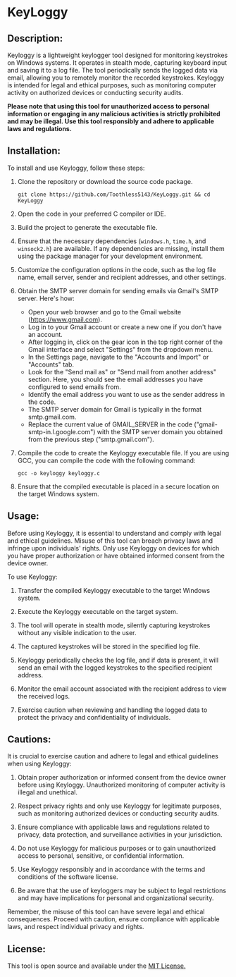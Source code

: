 # KeyLoggy

## Description:

Keyloggy is a lightweight keylogger tool designed for monitoring keystrokes on Windows systems. It operates in stealth mode, capturing keyboard input and saving it to a log file. The tool periodically sends the logged data via email, allowing you to remotely monitor the recorded keystrokes. Keyloggy is intended for legal and ethical purposes, such as monitoring computer activity on authorized devices or conducting security audits.

**Please note that using this tool for unauthorized access to personal information or engaging in any malicious activities is strictly prohibited and may be illegal. Use this tool responsibly and adhere to applicable laws and regulations.**

## Installation:

To install and use Keyloggy, follow these steps:

1. Clone the repository or download the source code package.

   ```shell
   git clone https://github.com/Toothless5143/KeyLoggy.git && cd KeyLoggy
   ```

2. Open the code in your preferred C compiler or IDE.

3. Build the project to generate the executable file.

4. Ensure that the necessary dependencies (`windows.h`, `time.h`, and `winsock2.h`) are available. If any dependencies are missing, install them using the package manager for your development environment.

5. Customize the configuration options in the code, such as the log file name, email server, sender and recipient addresses, and other settings.

6. Obtain the SMTP server domain for sending emails via Gmail's SMTP server. Here's how:

   - Open your web browser and go to the Gmail website (https://www.gmail.com).
   - Log in to your Gmail account or create a new one if you don't have an account.
   - After logging in, click on the gear icon in the top right corner of the Gmail interface and select "Settings" from the dropdown menu.
   - In the Settings page, navigate to the "Accounts and Import" or "Accounts" tab.
   - Look for the "Send mail as" or "Send mail from another address" section. Here, you should see the email addresses you have configured to send emails from.
   - Identify the email address you want to use as the sender address in the code.
   - The SMTP server domain for Gmail is typically in the format smtp.gmail.com.
   - Replace the current value of GMAIL_SERVER in the code ("gmail-smtp-in.l.google.com") with the SMTP server domain you obtained from the previous step ("smtp.gmail.com").

7. Compile the code to create the Keyloggy executable file. If you are using GCC, you can compile the code with the following command:

   ```shell
   gcc -o keyloggy keyloggy.c
   ```

8. Ensure that the compiled executable is placed in a secure location on the target Windows system.

## Usage:

Before using Keyloggy, it is essential to understand and comply with legal and ethical guidelines. Misuse of this tool can breach privacy laws and infringe upon individuals' rights. Only use Keyloggy on devices for which you have proper authorization or have obtained informed consent from the device owner.

To use Keyloggy:

1. Transfer the compiled Keyloggy executable to the target Windows system.

2. Execute the Keyloggy executable on the target system.

3. The tool will operate in stealth mode, silently capturing keystrokes without any visible indication to the user.

4. The captured keystrokes will be stored in the specified log file.

5. Keyloggy periodically checks the log file, and if data is present, it will send an email with the logged keystrokes to the specified recipient address.

6. Monitor the email account associated with the recipient address to view the received logs.

7. Exercise caution when reviewing and handling the logged data to protect the privacy and confidentiality of individuals.

## Cautions:

It is crucial to exercise caution and adhere to legal and ethical guidelines when using Keyloggy:

1. Obtain proper authorization or informed consent from the device owner before using Keyloggy. Unauthorized monitoring of computer activity is illegal and unethical.

2. Respect privacy rights and only use Keyloggy for legitimate purposes, such as monitoring authorized devices or conducting security audits.

3. Ensure compliance with applicable laws and regulations related to privacy, data protection, and surveillance activities in your jurisdiction.

4. Do not use Keyloggy for malicious purposes or to gain unauthorized access to personal, sensitive, or confidential information.

5. Use Keyloggy responsibly and in accordance with the terms and conditions of the software license.

6. Be aware that the use of keyloggers may be subject to legal restrictions and may have implications for personal and organizational security.

Remember, the misuse of this tool can have severe legal and ethical consequences. Proceed with caution, ensure compliance with applicable laws, and respect individual privacy and rights.

## License:
This tool is open source and available under the [MIT License.](/LICENSE)


